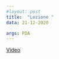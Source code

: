 ```yaml
---
#layout: post
title:  "Lezione "
data: 21-12-2020

args: PDA
---
```


[Video](https://uniroma2.sharepoint.com/sites/msteams_a7df03/Documenti%20condivisi/Lezioni/Recordings/fo_lezione19_21_12_20.mp4)


